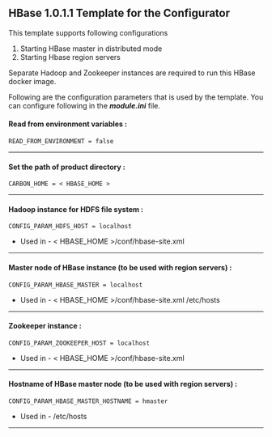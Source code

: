 HBase 1.0.1.1 Template for the Configurator
-------------------------------------------------------------------------------------

This template supports following configurations

1. Starting HBase master in distributed mode
2. Starting Hbase region servers

Separate Hadoop and Zookeeper instances are required to run this HBase docker
image.

Following are the configuration parameters that is used by the template.
You can configure following in the ***module.ini*** file.

#### Read from environment variables :


    READ_FROM_ENVIRONMENT = false
 

-------------------------------------------------------------------------------------

#### Set the path of product directory :

    CARBON_HOME = < HBASE_HOME >

---

#### Hadoop instance for HDFS file system : 

    CONFIG_PARAM_HDFS_HOST = localhost

* Used in - < HBASE_HOME >/conf/hbase-site.xml

---

#### Master node of HBase instance (to be used with region servers) : 

    CONFIG_PARAM_HBASE_MASTER = localhost

* Used in - < HBASE_HOME >/conf/hbase-site.xml
            /etc/hosts

---

#### Zookeeper instance : 

    CONFIG_PARAM_ZOOKEEPER_HOST = localhost

* Used in - < HBASE_HOME >/conf/hbase-site.xml

---

#### Hostname of HBase master node (to be used with region servers) : 

    CONFIG_PARAM_HBASE_MASTER_HOSTNAME = hmaster

* Used in - /etc/hosts

---


